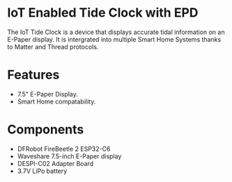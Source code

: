 # IoT Enabled Tide Clock with EPD
The IoT Tide Clock is a device that displays accurate tidal information on an E-Paper display. It is intergrated into multiple Smart Home Systems thanks to Matter and Thread protocols.

# Features
- 7.5" E-Paper Display.
- Smart Home compatability.

# Components
- DFRobot FireBeetle 2 ESP32-C6
- Waveshare 7.5-inch E-Paper display
- DESPI-C02 Adapter Board
- 3.7V LiPo battery


